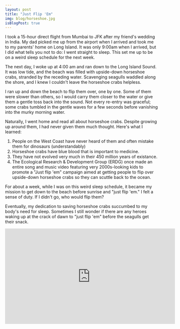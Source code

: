 ```yaml
---
layout: post
title: "Just Flip 'Em"
img: blog/horseshoe.jpg
isBlogPost: true
---
```


I took a 15-hour direct flight from Mumbai to JFK after my friend's wedding in India. My dad picked me up from the airport when I arrived and took me to my parents' home on Long Island. It was only 9:00am when I arrived, but I did what tells you not to do: I went straight to sleep. This set me up to be on a weird sleep schedule for the next week.

The next day, I woke up at 4:00 am and ran down to the Long Island Sound. It was low tide, and the beach was filled with upside-down horseshoe crabs, stranded by the receding water. Scavenging seagulls waddled along the shore, and I knew I couldn't leave the horseshoe crabs helpless.

I ran up and down the beach to flip them over, one by one. Some of them were slower than others, so I would carry them closer to the water or give them a gentle toss back into the sound. Not every re-entry was graceful; some crabs tumbled in the gentle waves for a few seconds before vanishing into the murky morning water.

Naturally, I went home and read all about horseshoe crabs. Despite growing up around them, I had never given them much thought. Here's what I learned:

1. People on the West Coast have never heard of them and often mistake them for dinosaurs (understandably)
2. Horseshoe crabs have blue blood that is important to medicine.
3. They have not evolved very much in their 450 million years of existance.
4. The Ecological Research & Development Group (ERDG) once made an entire song and music video featuring very 2000s-looking kids to promote a "Just flip 'em" campaign aimed at getting people to flip over upside-down horseshoe crabs so they can scuttle back to the ocean.

For about a week, while I was on this weird sleep schedule, it became my mission to get down to the beach before sunrise and "just flip 'em." I felt a sense of duty. If I didn't go, who would flip them? 

Eventually, my dedication to saving horseshoe crabs succumbed to my body's need for sleep. Sometimes I still wonder if there are any heroes waking up at the crack of dawn to "just flip 'em" before the seagulls get their snack.


<iframe width="560" height="315" src="https://www.youtube.com/embed/pkvfftJan6Y?si=3P483pC23nekGNAN" title="YouTube video player" frameborder="0" allow="accelerometer; autoplay; clipboard-write; encrypted-media; gyroscope; picture-in-picture; web-share" referrerpolicy="strict-origin-when-cross-origin" allowfullscreen></iframe>